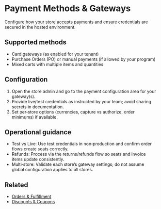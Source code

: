 # Payment Methods & Gateways

Configure how your store accepts payments and ensure credentials are secured in the hosted environment.

## Supported methods
- Card gateways (as enabled for your tenant)
- Purchase Orders (PO) or manual payments (if allowed by your program)
- Mixed carts with multiple items and quantities

## Configuration
1. Open the store admin and go to the payment configuration area for your gateway(s).
2. Provide live/test credentials as instructed by your team; avoid sharing secrets in documentation.
3. Set per‑store options (currencies, capture vs authorize, order minimums) if available.

## Operational guidance
- Test vs Live: Use test credentials in non‑production and confirm order flows create seats correctly.
- Refunds: Process via the returns/refunds flow so seats and invoice items update consistently.
- Multi‑store: Validate each store’s gateway settings; do not assume global configuration applies to all stores.

## Related
- [Orders & Fulfillment](../orders.md)
- [Discounts & Coupons](discounts-and-coupons.md)
